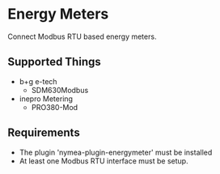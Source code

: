 # Energy Meters

Connect Modbus RTU based energy meters.

## Supported Things

* b+g e-tech
    * SDM630Modbus
* inepro Metering
    * PRO380-Mod
    
## Requirements

* The plugin 'nymea-plugin-energymeter' must be installed
* At least one Modbus RTU interface must be setup.
